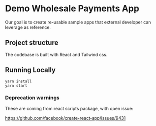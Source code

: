 # Demo Wholesale Payments App

Our goal is to create re-usable sample apps that external developer can leverage
as reference.

## Project structure

The codebase is built with React and Tailwind css.

## Running Locally

    yarn install
    yarn start

### Deprecation warnings

These are coming from react scripts package, with open issue:

https://github.com/facebook/create-react-app/issues/9431

